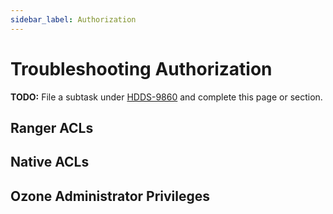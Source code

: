 ```yaml
---
sidebar_label: Authorization
---
```


# Troubleshooting Authorization

**TODO:** File a subtask under [HDDS-9860](https://issues.apache.org/jira/browse/HDDS-9860) and complete this page or section.

## Ranger ACLs

## Native ACLs

## Ozone Administrator Privileges
